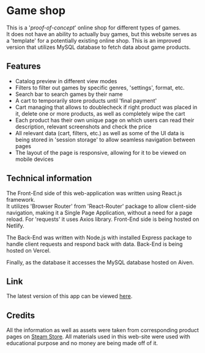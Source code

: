 # Game shop

This is a '*proof-of-concept*' online shop for different types of games.  
It does not have an ability to actually buy games, but this website serves as a 'template' for a potentially existing online shop. 
This is an improved version that utilizes MySQL database to fetch data about game products.


## Features 

- Catalog preview in different view modes
- Filters to filter out games by specific genres, 'settings', format, etc.
- Search bar to search games by their name
- A cart to temporarily store products until 'final payment'
- Cart managing that allows to doublecheck if right product was placed in it, delete one or more products, as well as completely wipe the cart
- Each product has their own unique page on which users can read their description, relevant screenshots and check the price
- All relevant data (cart, filters, etc.) as well as some of the UI data is being stored in 'session storage' to allow seamless navigation between pages
- The layout of the page is responsive, allowing for it to be viewed on mobile devices


## Technical information

The Front-End side of this web-application was written using React.js framework.  
It utilizes 'Browser Router' from 'React-Router' package to allow client-side navigation, making it a Single Page Application, without a need for a page reload.
For 'requests' it uses Axios library. Front-End side is being hosted on Netlify.

The Back-End was written with Node.js with installed Express package to handle client requests and respond back with data.
Back-End is being hosted on Vercel.

Finally, as the database it accesses the MySQL database hosted on Aiven.


## Link

The latest version of this app can be viewed [here](https://srysis-game-shop.netlify.app/).


## Credits

All the information as well as assets were taken from corresponding product pages on [Steam Store](https://store.steampowered.com/).
All materials used in this web-site were used with educational purpose and no money are being made off of it.